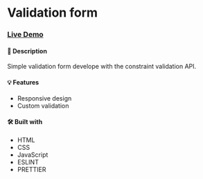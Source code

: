 # Validation form

### [Live Demo](https://sjofrem.github.io/form-validation/)

#### 📝 Description
Simple validation form develope with the constraint validation API.

#### 💡 Features
 * Responsive design
 * Custom validation

#### 🛠️ Built with
 * HTML
 * CSS
 * JavaScript
 * ESLINT
 * PRETTIER